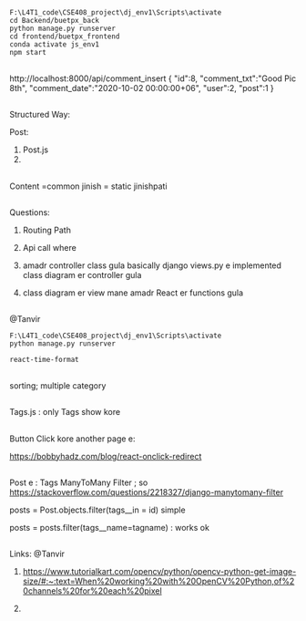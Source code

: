 ##

```
F:\L4T1_code\CSE408_project\dj_env1\Scripts\activate
cd Backend/buetpx_back
python manage.py runserver 
cd frontend/buetpx_frontend
conda activate js_env1
npm start
```





##
http://localhost:8000/api/comment_insert
{
  "id":8,
  "comment_txt":"Good Pic 8th",
  "comment_date":"2020-10-02 00:00:00+06",
  "user":2,
  "post":1
}









##

Structured Way: 

Post: 
1. Post.js
2. 

##

Content =common jinish = static jinishpati
##

##

Questions: 

1. Routing Path 
2. Api call where

1. amadr controller class gula basically django views.py  e implemented 
class diagram er controller gula 
2.  class diagram er view mane amadr React er functions gula


##
@Tanvir

```
F:\L4T1_code\CSE408_project\dj_env1\Scripts\activate
python manage.py runserver

react-time-format
```

##

sorting; multiple category 

##
Tags.js : only Tags show kore 


## 

Button Click kore another page e: 

https://bobbyhadz.com/blog/react-onclick-redirect 


## 

Post e : Tags ManyToMany Filter ; so 
https://stackoverflow.com/questions/2218327/django-manytomany-filter

posts = Post.objects.filter(tags__in = id)  simple

posts = posts.filter(tags__name=tagname) : works ok 


##


Links: @Tanvir
1. https://www.tutorialkart.com/opencv/python/opencv-python-get-image-size/#:~:text=When%20working%20with%20OpenCV%20Python,of%20channels%20for%20each%20pixel 

2. 